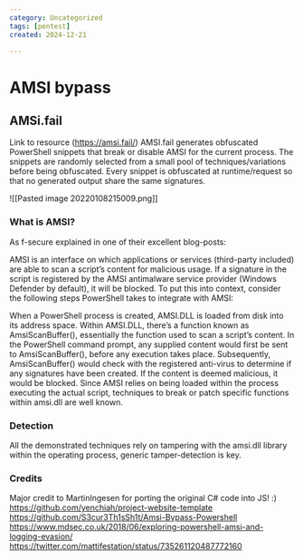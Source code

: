 ```yaml
---
category: Uncategorized
tags: [pentest]
created: 2024-12-21

---
```

# AMSI bypass

## AMSi.fail
Link to resource (https://amsi.fail/)
AMSI.fail generates obfuscated PowerShell snippets that break or disable AMSI for the current process. The snippets are randomly selected from a small pool of techniques/variations before being obfuscated. Every snippet is obfuscated at runtime/request so that no generated output share the same signatures.

![[Pasted image 20220108215009.png]]


### What is AMSI?
As f-secure explained in one of their excellent blog-posts:

AMSI is an interface on which applications or services (third-party included) are able to scan a script’s content for malicious usage. If a signature in the script is registered by the AMSI antimalware service provider (Windows Defender by default), it will be blocked.
To put this into context, consider the following steps PowerShell takes to integrate with AMSI:

When a PowerShell process is created, AMSI.DLL is loaded from disk into its address space.
Within AMSI.DLL, there’s a function known as AmsiScanBuffer(), essentially the function used to scan a script’s content.
In the PowerShell command prompt, any supplied content would first be sent to AmsiScanBuffer(), before any execution takes place.
Subsequently, AmsiScanBuffer() would check with the registered anti-virus to determine if any signatures have been created.
If the content is deemed malicious, it would be blocked.
Since AMSI relies on being loaded within the process executing the actual script, techniques to break or patch specific functions within amsi.dll are well known.

### Detection
All the demonstrated techniques rely on tampering with the amsi.dll library within the operating process, generic tamper-detection is key.

### Credits
Major credit to MartinIngesen for porting the original C# code into JS! :)
https://github.com/yenchiah/project-website-template
https://github.com/S3cur3Th1sSh1t/Amsi-Bypass-Powershell
https://www.mdsec.co.uk/2018/06/exploring-powershell-amsi-and-logging-evasion/
https://twitter.com/mattifestation/status/735261120487772160
